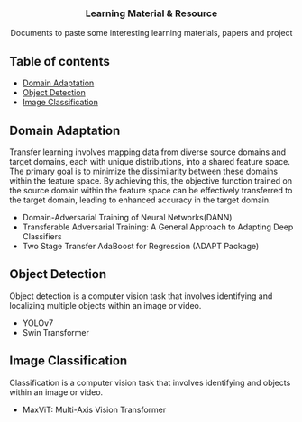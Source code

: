 <p align="center">

  <h3 align="center">Learning Material & Resource</h3>

  <p align="center">
    Documents to paste some interesting learning materials, papers and project
  </p>
</p>

## Table of contents

- [Domain Adaptation](#domain-adaptation)
- [Object Detection](#object-detection)
- [Image Classification](#image-classification)

## Domain Adaptation

Transfer learning involves mapping data from diverse source domains and target domains, each with unique distributions, into a shared feature space. The primary goal is to minimize the dissimilarity between these domains within the feature space. By achieving this, the objective function trained on the source domain within the feature space can be effectively transferred to the target domain, leading to enhanced accuracy in the target domain.

- Domain-Adversarial Training of Neural Networks(DANN)
- Transferable Adversarial Training: A General Approach to Adapting Deep Classifiers
- Two Stage Transfer AdaBoost for Regression (ADAPT Package)

## Object Detection

Object detection is a computer vision task that involves identifying and localizing multiple objects within an image or video.

- YOLOv7
- Swin Transformer

## Image Classification

Classification is a computer vision task that involves identifying and  objects within an image or video.

- MaxViT: Multi-Axis Vision Transformer